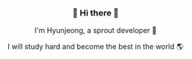 <h3 align="center">👋 Hi there 👋 </h3>
<p align="center">I'm Hyunjeong, a sprout developer 🌱</p>
<p align="center">I will study hard and become the best in the world 🌎</p>
